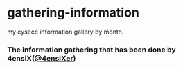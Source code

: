 # gathering-information
my cysecc information gallery by month.<br>

### The information gathering that has been done by 4ensiX([@4ensiXer](https://twitter.com/4ensixer))

